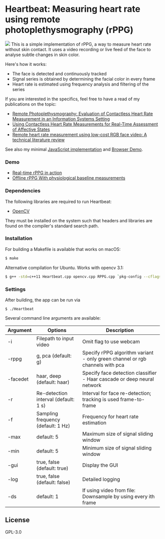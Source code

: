 # Heartbeat: Measuring heart rate using remote photoplethysmography (rPPG)

![]("rppg4.PNG")
This is a simple implementation of rPPG, a way to measure heart rate without skin contact. It uses a video recording or live feed of the face to analyse subtle changes in skin color.

Here's how it works:

  - The face is detected and continuously tracked
  - Signal series is obtained by determining the facial color in every frame
  - Heart rate is estimated using frequency analysis and filtering of the series

If you are interested in the specifics, feel free to have a read of my publications on the topic:
  - [Remote Photoplethysmography: Evaluation of Contactless Heart Rate Measurement in an Information Systems Setting][aitic]
  - [Using Contactless Heart Rate Measurements for Real-Time Assessment of Affective States][gmunden]
  - [Remote heart rate measurement using low-cost RGB face video: A technical literature review][fcs]

See also my minimal [JavaScript implementation](https://github.com/prouast/heartbeat-js) and [Browser Demo](https://prouast.github.io/heartbeat-js/).

### Demo

* [Real-time rPPG in action][video1]
* [Offline rPPG With physiological baseline measurements][video2]

### Dependencies

The following libraries are required to run Heartbeat:

* [OpenCV]

They must be installed on the system such that headers and libraries are found on the compiler's standard search path.

### Installation

For building a Makefile is available that works on macOS:

```sh
$ make
```

Alternative compilation for Ubuntu. Works with opencv 3.1:

```sh
$ g++ -std=c++11 Heartbeat.cpp opencv.cpp RPPG.cpp `pkg-config --cflags --libs opencv` -o Heartbeat
```

### Settings

After building, the app can be run via

```
$ ./Heartbeat
```

Several command line arguments are available:

| Argument | Options | Description |
| --- | --- | --- |
| -i | Filepath to input video | Omit flag to use webcam |
| -rppg | g, pca (default: g) | Specify rPPG algorithm variant - only green channel or rgb channels with pca |
| -facedet | haar, deep (default: haar) | Specify face detection classifier - Haar cascade or deep neural network |
| -r | Re-detection interval (default: 1 s) | Interval for face re-detection; tracking is used frame-to-frame |
| -f | Sampling frequency (default: 1 Hz) | Frequency for heart rate estimation |
| -max | default: 5 | Maximum size of signal sliding window |
| -min | default: 5 | Minimum size of signal sliding window |
| -gui | true, false (default: true) | Display the GUI |
| -log | true, false (default: false) | Detailed logging |
| -ds | default: 1 | If using video from file: Downsample by using every ith frame |

License
----

GPL-3.0

[//]: # (These are reference links used in the body of this note and get stripped out when the markdown processor does its job. There is no need to format nicely because it shouldn't be seen. Thanks SO - http://stackoverflow.com/questions/4823468/store-comments-in-markdown-syntax)

   [aitic]: <https://www.rouast.com/pdf/rouast2016remote_b.pdf>
   [fcs]: <https://www.researchgate.net/profile/Raymond_Chiong/publication/306285292_Remote_heart_rate_measurement_using_low-cost_RGB_face_video_A_technical_literature_review/links/58098ac808ae1c98c252637d.pdf>
   [gmunden]: <http://link.springer.com/chapter/10.1007/978-3-319-41402-7_20>
   [OpenCV]: <http://opencv.org/downloads.html>
   [ffmpeg]: <https://ffmpeg.org/download.html>
   [video1]: <https://www.youtube.com/watch?v=D_KYv7pXAvQ>
   [video2]: <https://www.youtube.com/watch?v=4RKor-O5bQ8>
